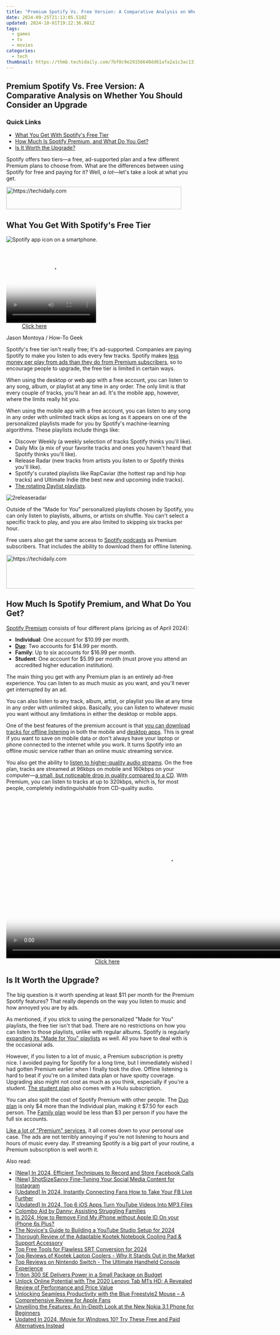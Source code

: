 ```yaml
---
title: "Premium Spotify Vs. Free Version: A Comparative Analysis on Whether You Should Consider an Upgrade"
date: 2024-09-25T21:13:05.510Z
updated: 2024-10-01T19:22:36.081Z
tags:
  - games
  - tv
  - movies
categories:
  - tech
thumbnail: https://thmb.techidaily.com/7bf0c9e29156640dd61afa2a1c3ac131876c62be46882c79429b4da00cd9e9ec.jpg
---
```


## Premium Spotify Vs. Free Version: A Comparative Analysis on Whether You Should Consider an Upgrade

### Quick Links

* [What You Get With Spotify's Free Tier](https://some-knowledge.techidaily.com/in-2024-from-shoot-to-screen-mastering-360-degree-video-edits-using-premiere-pro/)
* [How Much Is Spotify Premium, and What Do You Get?](https://hardware-reviews.techidaily.com/thrilling-benchmarks-of-the-first-edition-ddr5-7200-corsair-dominator-titanium-unleashing-ultra-high-performance-with-dual-24gb-modules/)
* [Is It Worth the Upgrade?](https://extra-lessons.techidaily.com/updated-comparative-analysis-of-best-win-driven-art-tools/)

 Spotify offers two tiers—a free, ad-supported plan and a few different Premium plans to choose from. What are the differences between using Spotify for free and paying for it? Well, _a lot_—let's take a look at what you get.

<!-- affiliate ads begin -->
<a href="https://aligracehair.sjv.io/c/5597632/2135374/19272" target="_top" id="2135374">
  <img src="//a.impactradius-go.com/display-ad/19272-2135374" border="0" alt="https://techidaily.com" width="468" height="60"/>
</a>
<img height="0" width="0" src="https://aligracehair.sjv.io/i/5597632/2135374/19272" style="position:absolute;visibility:hidden;" border="0" />
<!-- affiliate ads end -->

##  What You Get With Spotify's Free Tier

![Spotify app icon on a smartphone.](https://static1.howtogeekimages.com/wordpress/wp-content/uploads/2023/12/52862274326_3f14319606_o.jpg) 

<!-- affiliate ads begin -->
<span id="1328679">
					<video width="240" height="200" style="cursor:pointer"
           poster="//a.impactradius-go.com/display-clicktoplayimage/1328679.png"
           onclick="if(!this.playClicked){this.play();this.setAttribute('controls',true);this.playClicked=true;}">
	   <source src="//a.impactradius-go.com/display-ad/15852-1328679">
	   <img src="//a.impactradius-go.com/display-clicktoplayimage/1328679.png" style="border: none; height: 100%; width: 100%; object-fit: contain">
	</video>
	<div style="width:150px;text-align:center"><a href="javascript:window.open(decodeURIComponent('https%3A%2F%2Fthefitville.pxf.io%2Fc%2F5597632%2F1328679%2F15852'), '_blank');void(0);">Click here</a></div>
</span>
<img height="0" width="0" src="https://imp.pxf.io/i/5597632/1328679/15852" style="position:absolute;visibility:hidden;" border="0" />
<!-- affiliate ads end -->

Jason Montoya / How-To Geek

 Spotify's free tier isn't really free; it's ad-supported. Companies are paying Spotify to make you listen to ads every few tracks. Spotify makes [less money per play from ads than they do from Premium subscribers](https://www.makeuseof.com/tag/taylor-swift-wrong-spotify/), so to encourage people to upgrade, the free tier is limited in certain ways.

 When using the desktop or web app with a free account, you can listen to any song, album, or playlist at any time in any order. The only limit is that every couple of tracks, you'll hear an ad. It's the mobile app, however, where the limits really hit you.

 When using the mobile app with a free account, you can listen to any song in any order with unlimited track skips as long as it appears on one of the personalized playlists made for you by Spotify's machine-learning algorithms. These playlists include things like:

* Discover Weekly (a weekly selection of tracks Spotify thinks you'll like).
* Daily Mix (a mix of your favorite tracks and ones you haven't heard that Spotify thinks you'll like).
* Release Radar (new tracks from artists you listen to or Spotify thinks you'll like).
* Spotify's curated playlists like RapCaviar (the hottest rap and hip hop tracks) and Ultimate Indie (the best new and upcoming indie tracks).
* [The rotating Daylist playlists](https://screen-activity-recording.techidaily.com/experts-selection-best-full-screen-recorders-for-pc-and-mac-for-2024/).

![2releaseradar](https://static1.howtogeekimages.com/wordpress/wp-content/uploads/2018/04/2releaseradar.png) 

 Outside of the "Made for You" personalized playlists chosen by Spotify, you can only listen to playlists, albums, or artists on shuffle. You can't select a specific track to play, and you are also limited to skipping six tracks per hour.

 Free users also get the same access to [Spotify podcasts](https://facebook-video-files.techidaily.com/updated-in-2024-unlocking-archived-stories-from-facebook-a-digital-handbook/) as Premium subscribers. That includes the ability to download them for offline listening.

<!-- affiliate ads begin -->
<a href="https://appsumo.8odi.net/c/5597632/2087390/7443" target="_top" id="2087390">
  <img src="//a.impactradius-go.com/display-ad/7443-2087390" border="0" alt="https://techidaily.com" width="728" height="90"/>
</a>
<img height="0" width="0" src="https://appsumo.8odi.net/i/5597632/2087390/7443" style="position:absolute;visibility:hidden;" border="0" />
<!-- affiliate ads end -->

##  How Much Is Spotify Premium, and What Do You Get?

[Spotify Premium](https://tech-renaissance.techidaily.com/unlocking-the-secrets-of-successful-tiktok-duets-for-beginners/) consists of four different plans (pricing as of April 2024):

* **Individual**: One account for $10.99 per month.
* [**Duo**](https://facebook-video-footage.techidaily.com/new-melodic-migration-6-preferred-free-apps-for-moving-youtube-audio-on-android/): Two accounts for $14.99 per month.
* **Family**: Up to six accounts for $16.99 per month.
* **Student**: One account for $5.99 per month (must prove you attend an accredited higher education institution).

 The main thing you get with any Premium plan is an entirely ad-free experience. You can listen to as much music as you want, and you'll never get interrupted by an ad.

 You can also listen to any track, album, artist, or playlist you like at any time in any order with unlimited skips. Basically, you can listen to whatever music you want without any limitations in either the desktop or mobile apps.

 One of the best features of the premium account is that [you can download tracks for offline listening](https://hardware-updates.techidaily.com/1723862819427-experts-take-on-the-affordable-giant-monoprice-40-inch-crystal-pro-gaming-monitor-44394-with-high-fps-and-stealthy-cost/) in both the mobile and [desktop apps](https://driver-download.techidaily.com/free-mbox-2-driver-installation-guide-latest-updates-for-windows-operating-systems/). This is great if you want to save on mobile data or don't always have your laptop or phone connected to the internet while you work. It turns Spotify into an offline music service rather than an online music streaming service.

 You also get the ability to [listen to higher-quality audio streams](https://android-unlock.techidaily.com/how-to-reset-a-locked-samsung-galaxy-s23-ultra-phone-by-drfone-android/). On the free plan, tracks are streamed at 96kbps on mobile and 160kbps on your computer—[a small, but noticeable drop in quality compared to a CD](https://instagram-clips.techidaily.com/new-2024-approved-scaling-up-instagram-videos-mobile-and-desktop-approaches/). With Premium, you can listen to tracks at up to 320kbps, which is, for most people, completely indistinguishable from CD-quality audio.

<!-- affiliate ads begin -->
<span id="1424531">
					<video width="864" height="NaN" style="cursor:pointer"
           poster="//a.impactradius-go.com/display-clicktoplayimage/1424531.png"
           onclick="if(!this.playClicked){this.play();this.setAttribute('controls',true);this.playClicked=true;}">
	   <source src="//a.impactradius-go.com/display-ad/16446-1424531">
	   <img src="//a.impactradius-go.com/display-clicktoplayimage/1424531.png" style="border: none; height: 100%; width: 100%; object-fit: contain">
	</video>
	<div style="width:540px;text-align:center"><a href="javascript:window.open(decodeURIComponent('https%3A%2F%2Flaganoo.pxf.io%2Fc%2F5597632%2F1424531%2F16446'), '_blank');void(0);">Click here</a></div>
</span>
<img height="0" width="0" src="https://imp.pxf.io/i/5597632/1424531/16446" style="position:absolute;visibility:hidden;" border="0" />
<!-- affiliate ads end -->

##  Is It Worth the Upgrade?

 The big question is it worth spending at least $11 per month for the Premium Spotify features? That really depends on the way you listen to music and how annoyed you are by ads.

 As mentioned, if you stick to using the personalized "Made for You" playlists, the free tier isn't that bad. There are no restrictions on how you can listen to those playlists, unlike with regular albums. Spotify is regularly [expanding its "Made for You" playlists](https://facebook-video-content.techidaily.com/new-in-2024-vimeo-profile-picture-constraints/) as well. All you have to deal with is the occasional ads.

 However, if you listen to a lot of music, a Premium subscription is pretty nice. I avoided paying for Spotify for a long time, but I immediately wished I had gotten Premium earlier when I finally took the dive. Offline listening is hard to beat if you're on a limited data plan or have spotty coverage. Upgrading also might not cost as much as you think, especially if you're a student. [The student plan](https://www.spotify.com/us/student/) also comes with a Hulu subscription.

 You can also split the cost of Spotify Premium with other people. The [Duo plan](https://www.spotify.com/us/duo/) is only $4 more than the Individual plan, making it $7.50 for each person. The [Family plan](https://www.spotify.com/us/family/) would be less than $3 per person if you have the full six accounts.

[Like a lot of "Premium" services](https://location-fake.techidaily.com/all-must-knows-to-use-fake-gps-go-location-spoofer-on-apple-iphone-12-drfone-by-drfone-virtual-ios/), it all comes down to your personal use case. The ads are not terribly annoying if you're not listening to hours and hours of music every day. If streaming Spotify is a big part of your routine, a Premium subscription is well worth it.

<ins class="adsbygoogle"
     style="display:block"
     data-ad-format="autorelaxed"
     data-ad-client="ca-pub-7571918770474297"
     data-ad-slot="1223367746"></ins>

<ins class="adsbygoogle"
     style="display:block"
     data-ad-client="ca-pub-7571918770474297"
     data-ad-slot="8358498916"
     data-ad-format="auto"
     data-full-width-responsive="true"></ins>

<span class="atpl-alsoreadstyle">Also read:</span>
<div><ul>
<li><a href="https://remote-screen-capture.techidaily.com/new-in-2024-efficient-techniques-to-record-and-store-facebook-calls/"><u>[New] In 2024, Efficient Techniques to Record and Store Facebook Calls</u></a></li>
<li><a href="https://instagram-videos.techidaily.com/new-shotsizesavvy-fine-tuning-your-social-media-content-for-instagram/"><u>[New] ShotSizeSavvy Fine-Tuning Your Social Media Content for Instagram</u></a></li>
<li><a href="https://facebook-videos.techidaily.com/updated-in-2024-instantly-connecting-fans-how-to-take-your-fb-live-further/"><u>[Updated] In 2024, Instantly Connecting Fans How to Take Your FB Live Further</u></a></li>
<li><a href="https://youtube-blog.techidaily.com/ed-in-2024-top-6-ios-apps-turn-youtube-videos-into-mp3-files/"><u>[Updated] In 2024, Top 6 iOS Apps Turn YouTube Videos Into MP3 Files</u></a></li>
<li><a href="https://mondly-stories.techidaily.com/colombo-aid-by-danny-assisting-struggling-families/"><u>Colombo Aid by Danny: Assisting Struggling Families</u></a></li>
<li><a href="https://activate-lock.techidaily.com/in-2024-how-to-remove-find-my-iphone-without-apple-id-on-your-iphone-6s-plus-by-drfone-ios/"><u>In 2024, How to Remove Find My iPhone without Apple ID On your iPhone 6s Plus?</u></a></li>
<li><a href="https://facebook-record-videos.techidaily.com/the-novices-guide-to-building-a-youtube-studio-setup-for-2024/"><u>The Novice's Guide to Building a YouTube Studio Setup for 2024</u></a></li>
<li><a href="https://buynow-marvelous.techidaily.com/thorough-review-of-the-adaptable-kootek-notebook-cooling-pad-and-support-accessory/"><u>Thorough Review of the Adaptable Kootek Notebook Cooling Pad & Support Accessory</u></a></li>
<li><a href="https://some-skills.techidaily.com/top-free-tools-for-flawless-srt-conversion-for-2024/"><u>Top Free Tools for Flawless SRT Conversion for 2024</u></a></li>
<li><a href="https://buynow-marvelous.techidaily.com/top-reviews-of-kootek-laptop-coolers-why-it-stands-out-in-the-market/"><u>Top Reviews of Kootek Laptop Coolers - Why It Stands Out in the Market</u></a></li>
<li><a href="https://buynow-marvelous.techidaily.com/top-reviews-on-nintendo-switch-the-ultimate-handheld-console-experience/"><u>Top Reviews on Nintendo Switch - The Ultimate Handheld Console Experience</u></a></li>
<li><a href="https://buynow-marvelous.techidaily.com/triton-300-se-delivers-power-in-a-small-package-on-budget/"><u>Triton 300 SE Delivers Power in a Small Package on Budget</u></a></li>
<li><a href="https://buynow-marvelous.techidaily.com/unlock-online-potential-with-the-2020-lenovo-tab-m1s-hd-a-revealed-review-of-performance-and-price-value/"><u>Unlock Online Potential with The 2020 Lenovo Tab M1ˈs HD: A Revealed Review of Performance and Price Value</u></a></li>
<li><a href="https://buynow-marvelous.techidaily.com/unlocking-seamless-productivity-with-the-blue-freestyle2-mouse-a-comprehensive-review-for-apple-fans/"><u>Unlocking Seamless Productivity with the Blue Freestyle2 Mouse – A Comprehensive Review for Apple Fans</u></a></li>
<li><a href="https://buynow-marvelous.techidaily.com/unveiling-the-features-an-in-depth-look-at-the-new-nokia-31-phone-for-beginners/"><u>Unveiling the Features: An In-Depth Look at the New Nokia 3.1 Phone for Beginners</u></a></li>
<li><a href="https://video-ai-editor.techidaily.com/updated-in-2024-imovie-for-windows-10-try-these-free-and-paid-alternatives-instead/"><u>Updated In 2024, IMovie for Windows 10? Try These Free and Paid Alternatives Instead</u></a></li>
</ul></div>

